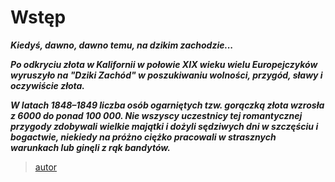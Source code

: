 # Wstęp

***Kiedyś, dawno, dawno temu, na dzikim zachodzie...***

***Po odkryciu złota w Kalifornii w połowie XIX wieku wielu Europejczyków wyruszyło na "Dziki Zachód" w poszukiwaniu wolności, przygód, sławy i oczywiście złota.***

***W latach 1848–1849 liczba osób ogarniętych tzw. gorączką złota wzrosła z 6000 do ponad 100 000. 
Nie wszyscy uczestnicy tej romantycznej przygody zdobywali wielkie majątki i dożyli sędziwych dni w szczęściu i bogactwie, niekiedy na próżno ciężko pracowali w strasznych warunkach lub ginęli z rąk bandytów.***
  



> [autor](/book/1/autor.md)

